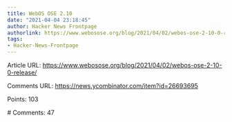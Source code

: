 ```yaml
---
title: WebOS OSE 2.10
date: "2021-04-04 23:18:45"
author: Hacker News Frontpage
authorlink: https://www.webosose.org/blog/2021/04/02/webos-ose-2-10-0-release/
tags:
- Hacker-News-Frontpage
---
```


<p>Article URL: <a href="https://www.webosose.org/blog/2021/04/02/webos-ose-2-10-0-release/">https://www.webosose.org/blog/2021/04/02/webos-ose-2-10-0-release/</a></p>
<p>Comments URL: <a href="https://news.ycombinator.com/item?id=26693695">https://news.ycombinator.com/item?id=26693695</a></p>
<p>Points: 103</p>
<p># Comments: 47</p>
